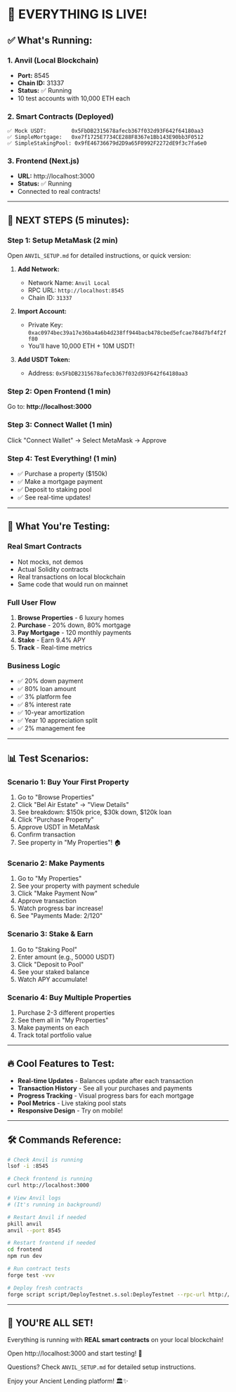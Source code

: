 # 🎉 EVERYTHING IS LIVE!

## ✅ What's Running:

### 1. Anvil (Local Blockchain)
- **Port:** 8545
- **Chain ID:** 31337
- **Status:** ✅ Running
- 10 test accounts with 10,000 ETH each

### 2. Smart Contracts (Deployed)
```
✅ Mock USDT:        0x5FbDB2315678afecb367f032d93F642f64180aa3
✅ SimpleMortgage:   0xe7f1725E7734CE288F8367e1Bb143E90bb3F0512
✅ SimpleStakingPool: 0x9fE46736679d2D9a65F0992F2272dE9f3c7fa6e0
```

### 3. Frontend (Next.js)
- **URL:** http://localhost:3000
- **Status:** ✅ Running
- Connected to real contracts!

---

## 🚀 NEXT STEPS (5 minutes):

### Step 1: Setup MetaMask (2 min)
Open `ANVIL_SETUP.md` for detailed instructions, or quick version:

1. **Add Network:**
   - Network Name: `Anvil Local`
   - RPC URL: `http://localhost:8545`
   - Chain ID: `31337`

2. **Import Account:**
   - Private Key: `0xac0974bec39a17e36ba4a6b4d238ff944bacb478cbed5efcae784d7bf4f2ff80`
   - You'll have 10,000 ETH + 10M USDT!

3. **Add USDT Token:**
   - Address: `0x5FbDB2315678afecb367f032d93F642f64180aa3`

### Step 2: Open Frontend (1 min)
Go to: **http://localhost:3000**

### Step 3: Connect Wallet (1 min)
Click "Connect Wallet" → Select MetaMask → Approve

### Step 4: Test Everything! (1 min)
- ✅ Purchase a property ($150k)
- ✅ Make a mortgage payment
- ✅ Deposit to staking pool
- ✅ See real-time updates!

---

## 🎯 What You're Testing:

### Real Smart Contracts
- Not mocks, not demos
- Actual Solidity contracts
- Real transactions on local blockchain
- Same code that would run on mainnet

### Full User Flow
1. **Browse Properties** - 6 luxury homes
2. **Purchase** - 20% down, 80% mortgage
3. **Pay Mortgage** - 120 monthly payments
4. **Stake** - Earn 9.4% APY
5. **Track** - Real-time metrics

### Business Logic
- ✅ 20% down payment
- ✅ 80% loan amount
- ✅ 3% platform fee
- ✅ 8% interest rate
- ✅ 10-year amortization
- ✅ Year 10 appreciation split
- ✅ 2% management fee

---

## 📊 Test Scenarios:

### Scenario 1: Buy Your First Property
1. Go to "Browse Properties"
2. Click "Bel Air Estate" → "View Details"
3. See breakdown: $150k price, $30k down, $120k loan
4. Click "Purchase Property"
5. Approve USDT in MetaMask
6. Confirm transaction
7. See property in "My Properties"! 🏠

### Scenario 2: Make Payments
1. Go to "My Properties"
2. See your property with payment schedule
3. Click "Make Payment Now"
4. Approve transaction
5. Watch progress bar increase!
6. See "Payments Made: 2/120"

### Scenario 3: Stake & Earn
1. Go to "Staking Pool"
2. Enter amount (e.g., 50000 USDT)
3. Click "Deposit to Pool"
4. See your staked balance
5. Watch APY accumulate!

### Scenario 4: Buy Multiple Properties
1. Purchase 2-3 different properties
2. See them all in "My Properties"
3. Make payments on each
4. Track total portfolio value

---

## 🔥 Cool Features to Test:

- **Real-time Updates** - Balances update after each transaction
- **Transaction History** - See all your purchases and payments
- **Progress Tracking** - Visual progress bars for each mortgage
- **Pool Metrics** - Live staking pool stats
- **Responsive Design** - Try on mobile!

---

## 🛠 Commands Reference:

```bash
# Check Anvil is running
lsof -i :8545

# Check frontend is running
curl http://localhost:3000

# View Anvil logs
# (It's running in background)

# Restart Anvil if needed
pkill anvil
anvil --port 8545

# Restart frontend if needed
cd frontend
npm run dev

# Run contract tests
forge test -vvv

# Deploy fresh contracts
forge script script/DeployTestnet.s.sol:DeployTestnet --rpc-url http://localhost:8545 --broadcast
```

---

## 🎊 YOU'RE ALL SET!

Everything is running with **REAL smart contracts** on your local blockchain!

Open http://localhost:3000 and start testing! 🚀

Questions? Check `ANVIL_SETUP.md` for detailed setup instructions.

Enjoy your Ancient Lending platform! 🏛️✨
